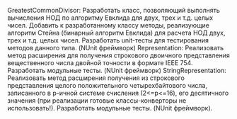 GreatestCommonDivisor:
Разработать класс, позволяющий выполнять вычисления НОД по алгоритму Евклида для двух, трех и т.д. целых чисел. Добавить к разработанному классу методы, реализующие алгоритм Стейна (бинарный алгоритм Евклида) для расчета НОД двух, трех и т.д. целых чисел. Разработать unit-тесты для тестирования методов данного типа. (NUnit фреймворк)
Representation:
Реализовать метод расширения для получения строкового двоичного представления вещественного числа двойной точности в формате IEEE 754. Разработать модульные тесты. (NUnit фреймворк)
StringRepresentation:
Реализовать метод расширения получения из строкового представления целого положительного четырехбайтового числа, записанного в p-ичной системе счисления (2<=p<=16), его десятичного значения (при реализации готовые классы-конверторы не использовать!). Разработать модульные тесты. (NUnit фреймворк).